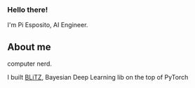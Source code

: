 ### Hello there!

I'm Pi Esposito, AI Engineer.

## About me

computer nerd.

I built [BLiTZ](https://github.com/piEsposito/blitz-bayesian-deep-learning/), Bayesian Deep Learning lib on the top of PyTorch
